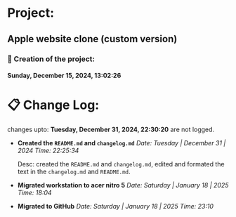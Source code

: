 # Project:
## Apple website clone (custom version)

### 📅 Creation of the project:
#### Sunday, December 15, 2024, 13:02:26

# 📋 Change Log:
changes upto: __Tuesday, December 31, 2024, 22:30:20__ are not logged.
<!--use the 24h clock format [HH:MM:SS]-->
<!--seconds are optional, you can get file creation timings in the properties of the file-->
<!--use backward ticks `text` for paths, filenames and code snippets -->

- **Created the `README.md` and `changelog.md`**
    _Date: Tuesday | December 31 | 2024_
    _Time: 22:25:34_

    Desc:
    created the `README.md` and `changelog.md`,
    edited and formated the text in the `changelog.md` and `README.md`.

- **Migrated workstation to acer nitro 5**
    _Date: Saturday | January 18 | 2025_
    _Time: 18:04_

- **Migrated to GitHub**
    _Date: Saturday | January 18 | 2025_
    _Time: 23:10_